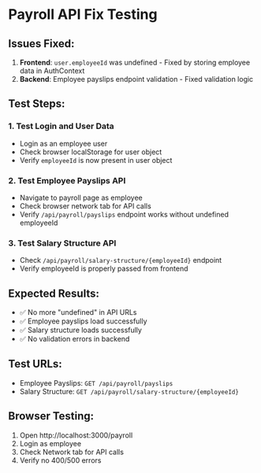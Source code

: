 # Payroll API Fix Testing

## Issues Fixed:
1. **Frontend**: `user.employeeId` was undefined - Fixed by storing employee data in AuthContext
2. **Backend**: Employee payslips endpoint validation - Fixed validation logic

## Test Steps:

### 1. Test Login and User Data
- Login as an employee user
- Check browser localStorage for user object
- Verify `employeeId` is now present in user object

### 2. Test Employee Payslips API
- Navigate to payroll page as employee
- Check browser network tab for API calls
- Verify `/api/payroll/payslips` endpoint works without undefined employeeId

### 3. Test Salary Structure API  
- Check `/api/payroll/salary-structure/{employeeId}` endpoint
- Verify employeeId is properly passed from frontend

## Expected Results:
- ✅ No more "undefined" in API URLs
- ✅ Employee payslips load successfully
- ✅ Salary structure loads successfully
- ✅ No validation errors in backend

## Test URLs:
- Employee Payslips: `GET /api/payroll/payslips`
- Salary Structure: `GET /api/payroll/salary-structure/{employeeId}`

## Browser Testing:
1. Open http://localhost:3000/payroll
2. Login as employee
3. Check Network tab for API calls
4. Verify no 400/500 errors
